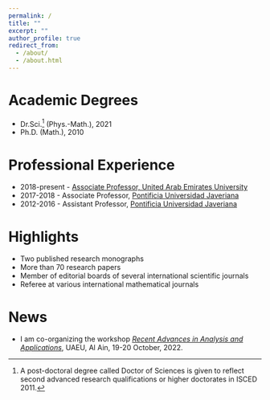 ```yaml
---
permalink: /
title: ""
excerpt: ""
author_profile: true
redirect_from: 
  - /about/
  - /about.html
---
```


Academic Degrees
======
- Dr.Sci.[^1] (Phys.-Math.), 2021
- Ph.D. (Math.), 2010

[^1]: A post-doctoral degree called Doctor of Sciences is given to reflect second advanced research qualifications or higher doctorates in ISCED 2011.


Professional Experience
====== 
- 2018-present - [Associate Professor, United Arab Emirates University](https://cos.uaeu.ac.ae/en/profile.shtml?email=Rafeiro@uaeu.ac.ae)
- 2017-2018 - Associate Professor, [Pontificia Universidad Javeriana](https://www.javeriana.edu.co/inicio)
- 2012-2016 - Assistant Professor, [Pontificia Universidad Javeriana](https://www.javeriana.edu.co/inicio)

Highlights
======
- Two published research monographs
- More than 70 research papers
- Member of editorial boards of several international scientific journals
- Referee at various international mathematical journals

News
======
 - I am co-organizing the workshop *[Recent Advances in Analysis and Applications](https://conferences.uaeu.ac.ae/raaa2022/en/)*, UAEU, Al Ain, 19-20 October, 2022.

